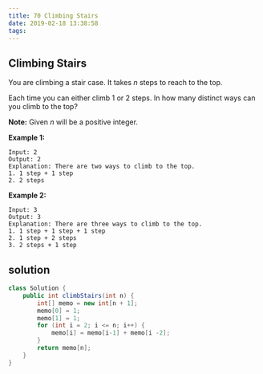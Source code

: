 ```yaml
---
title: 70 Climbing Stairs
date: 2019-02-18 13:38:58
tags:
---
```


## Climbing Stairs

You are climbing a stair case. It takes *n* steps to reach to the top.

Each time you can either climb 1 or 2 steps. In how many distinct ways can you climb to the top?

**Note:** Given *n* will be a positive integer.

**Example 1:**

```
Input: 2
Output: 2
Explanation: There are two ways to climb to the top.
1. 1 step + 1 step
2. 2 steps
```

**Example 2:**

```
Input: 3
Output: 3
Explanation: There are three ways to climb to the top.
1. 1 step + 1 step + 1 step
2. 1 step + 2 steps
3. 2 steps + 1 step
```

## solution

```java
class Solution {
    public int climbStairs(int n) {
        int[] memo = new int[n + 1];
        memo[0] = 1;
        memo[1] = 1;
        for (int i = 2; i <= n; i++) {
            memo[i] = memo[i-1] + memo[i -2];
        }
        return memo[n];
    }
}
```


